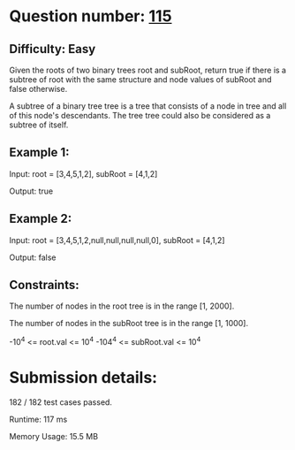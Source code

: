 # Question number: [115](https://leetcode.com/problems/subtree-of-another-tree/)

## Difficulty: Easy
Given the roots of two binary trees root and subRoot, return true if there is a subtree of root with the same structure and node values of subRoot and false otherwise.

A subtree of a binary tree tree is a tree that consists of a node in tree and all of this node's descendants. The tree tree could also be considered as a subtree of itself.

## Example 1:
Input: root = [3,4,5,1,2], subRoot = [4,1,2]

Output: true

## Example 2:
Input: root = [3,4,5,1,2,null,null,null,null,0], subRoot = [4,1,2]

Output: false

## Constraints:
The number of nodes in the root tree is in the range [1, 2000].

The number of nodes in the subRoot tree is in the range [1, 1000].

-10<sup>4</sup> <= root.val <= 10<sup>4</sup>
-104<sup>4</sup> <= subRoot.val <= 10<sup>4</sup>

# Submission details:
182 / 182 test cases passed.

Runtime: 117 ms

Memory Usage: 15.5 MB

